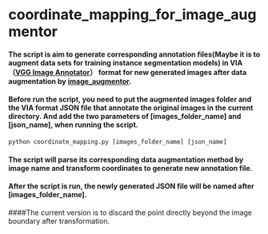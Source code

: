 # coordinate_mapping_for_image_augmentor
#### The script is aim to generate corresponding annotation files(Maybe it is to augment data sets for training instance segmentation models) in VIA（[VGG Image Annotator](http://www.robots.ox.ac.uk/~vgg/software/via/via.html)） format for new generated images after data augmentation by [image_augmentor](https://github.com/codebox/image_augmentor).

#### Before run the script, you need to put the augmented images folder and the VIA format JSON file that annotate the original images in the current directory. And add the two parameters of [images_folder_name] and [json_name], when running the script.
```
python coordinate_mapping.py [images_folder_name] [json_name]
```
 
#### The script will parse its corresponding data augmentation method by image name and transform coordinates to generate new annotation file.

#### After the script is run, the newly generated JSON file will be named after [images_folder_name].

####The current version is to discard the point directly beyond the image boundary after transformation.


